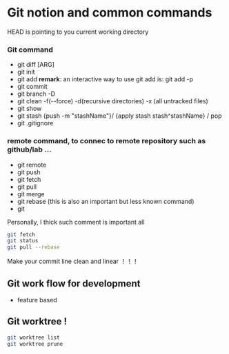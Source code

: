 # Git notion and common commands

HEAD is pointing to you current working directory



### Git command
- git diff [ARG]
- git init
- git add
  **remark**: an interactive way to use git add is:
  git add -p
- git commit
- git branch -D
- git clean -f(--force) -d(recursive directories) -x (all untracked files)
- git show
- git stash {push -m "stashName"}/ {apply stash stash^stashName} / pop
- git .gitignore


### remote command, to connec to remote repository such as github/lab ... 
- git remote
- git push
- git fetch
- git pull
- git merge
- git rebase (this is also an important but less known command)
- git  

Personally, I thick such comment is important all
```bash
git fetch
git status
git pull --rebase
``` 
Make your commit line clean and linear ！！！

## Git work flow for development

- feature based

## Git worktree !

```bash
git worktree list
git worktree prune
```

